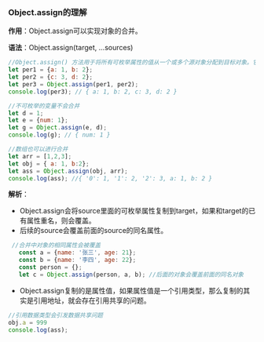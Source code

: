 ### Object.assign的理解

**作用**：Object.assign可以实现对象的合并。

**语法**：Object.assign(target, ...sources)

```javascript
//Object.assign() 方法用于将所有可枚举属性的值从一个或多个源对象分配到目标对象。它将返回目标对象
let per1 = {a: 1, b: 2};
let per2 = {c: 3, d: 2};
let per3 = Object.assign(per1, per2);
console.log(per3); // { a: 1, b: 2, c: 3, d: 2 }

//不可枚举的变量不会合并
let d = 1;
let e = {num: 1};
let g = Object.assign(e, d);
console.log(g); // { num: 1 }

//数组也可以进行合并
let arr = [1,2,3];
let obj = { a: 1, b:2};
let ass = Object.assign(obj, arr);
console.log(ass); //{ '0': 1, '1': 2, '2': 3, a: 1, b: 2 }
```

**解析**：

- Object.assign会将source里面的可枚举属性复制到target，如果和target的已有属性重名，则会覆盖。
- 后续的source会覆盖前面的source的同名属性。

```javascript
 //合并中对象的相同属性会被覆盖
   const a = {name: '张三', age: 21};
   const b = {name: '李四', age: 22};
   const person = {};
   let c = Object.assign(person, a, b); //后面的对象会覆盖前面的同名对象
```

- Object.assign复制的是属性值，如果属性值是一个引用类型，那么复制的其实是引用地址，就会存在引用共享的问题。

```javascript
//引用数据类型会引发数据共享问题
obj.a = 999
console.log(ass);
```